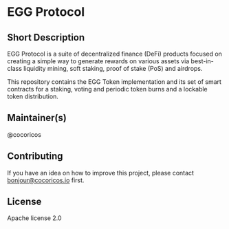 # EGG Protocol

## Short Description

EGG Protocol is a suite of decentralized finance (DeFi) products focused on creating a simple way to generate rewards on various assets via best-in-class liquidity mining, soft staking, proof of stake (PoS) and airdrops.

This repository contains the EGG Token implementation and its set of smart contracts for a staking, voting and periodic token burns and a lockable token distribution.

## Maintainer(s)

@cocoricos

## Contributing

If you have an idea on how to improve this project, please contact bonjour@cocoricos.io first.

## License

Apache license 2.0
